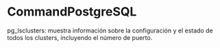 # CommandPostgreSQL

pg_lsclusters: muestra información sobre la configuración y el estado de todos los clusters, incluyendo el número de puerto.
